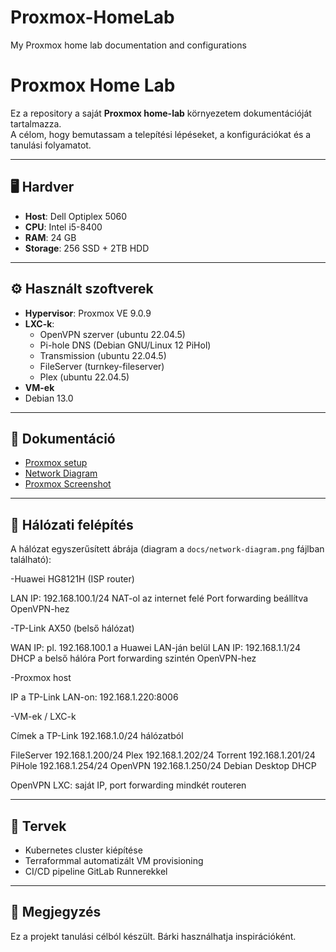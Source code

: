 # Proxmox-HomeLab
My Proxmox home lab documentation and configurations

# Proxmox Home Lab

Ez a repository a saját **Proxmox home-lab** környezetem dokumentációját tartalmazza.  
A célom, hogy bemutassam a telepítési lépéseket, a konfigurációkat és a tanulási folyamatot.  

---

## 🖥 Hardver
- **Host**: Dell Optiplex 5060
- **CPU**: Intel i5-8400
- **RAM**: 24 GB
- **Storage**: 256 SSD + 2TB HDD

---

## ⚙️ Használt szoftverek
- **Hypervisor**: Proxmox VE 9.0.9
- **LXC-k**:
  - OpenVPN szerver (ubuntu 22.04.5)
  - Pi-hole DNS (Debian GNU/Linux 12 PiHol)
  - Transmission (ubuntu 22.04.5)
  - FileServer (turnkey-fileserver)
  - Plex (ubuntu 22.04.5)
 - **VM-ek**
  - Debian 13.0

---

## 📂 Dokumentáció
- [Proxmox setup](docs/proxmox-setup.md)
- [Network Diagram](docs/network-diagram.png)
- [Proxmox Screenshot](docs/proxmox-screenshot.png)


---

## 🔌 Hálózati felépítés
A hálózat egyszerűsített ábrája (diagram a `docs/network-diagram.png` fájlban található):  

-Huawei HG8121H (ISP router)

LAN IP: 192.168.100.1/24
NAT-ol az internet felé
Port forwarding beállítva OpenVPN-hez

-TP-Link AX50 (belső hálózat)

WAN IP: pl. 192.168.100.1 a Huawei LAN-ján belül
LAN IP: 192.168.1.1/24
DHCP a belső hálóra
Port forwarding szintén OpenVPN-hez

-Proxmox host

IP a TP-Link LAN-on: 192.168.1.220:8006

-VM-ek / LXC-k

Címek a TP-Link 192.168.1.0/24 hálózatból

FileServer 		192.168.1.200/24
Plex			192.168.1.202/24
Torrent			192.168.1.201/24
PiHole			192.168.1.254/24
OpenVPN			192.168.1.250/24
Debian Desktop	DHCP

OpenVPN LXC: saját IP, port forwarding mindkét routeren

---

## 📌 Tervek
- Kubernetes cluster kiépítése  
- Terraformmal automatizált VM provisioning  
- CI/CD pipeline GitLab Runnerekkel  

---

## 🔑 Megjegyzés
Ez a projekt tanulási célból készült. Bárki használhatja inspirációként.

